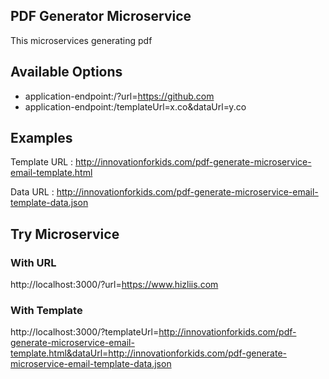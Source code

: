 ## PDF Generator Microservice

This microservices generating pdf
## Available Options
    
- application-endpoint:/?url=https://github.com
- application-endpoint:/templateUrl=x.co&dataUrl=y.co


## Examples

Template URL : http://innovationforkids.com/pdf-generate-microservice-email-template.html 

Data URL : http://innovationforkids.com/pdf-generate-microservice-email-template-data.json

## Try Microservice

### With URL

http://localhost:3000/?url=https://www.hizliis.com

### With Template
http://localhost:3000/?templateUrl=http://innovationforkids.com/pdf-generate-microservice-email-template.html&dataUrl=http://innovationforkids.com/pdf-generate-microservice-email-template-data.json